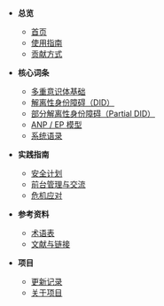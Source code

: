 - **总览**
  - [首页](/README.md)
  - [使用指南](/guide/usage.md)
  - [贡献方式](/contribute.md)

- **核心词条**
  - [多重意识体基础](/entries/plurality-basics.md)
  - [解离性身份障碍（DID）](/entries/did.md)
  - [部分解离性身份障碍（Partial DID）](/entries/partial-did.md)
  - [ANP / EP 模型](/entries/anp-ep.md)
  - [系统语录](/entries/system-quotes.md)

- **实践指南**
  - [安全计划](/practice/safety-plan.md)
  - [前台管理与交流](/practice/fronting.md)
  - [危机应对](/practice/crisis.md)

- **参考资料**
  - [术语表](/ref/glossary.md)
  - [文献与链接](/ref/links.md)

- **项目**
  - [更新记录](/changelog.md)
  - [关于项目](/about/mission.md)
